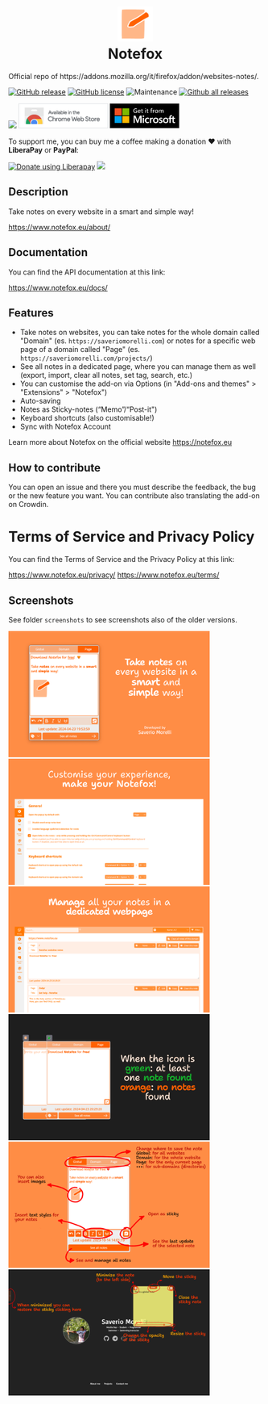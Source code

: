 <h1 align="center">
    <br>
    <img width="70" src="img/icon.svg" alt="Notefox icon" />
    <br>
    Notefox
    <br>
</h1>
Official repo of https://addons.mozilla.org/it/firefox/addon/websites-notes/.

[![GitHub release](https://img.shields.io/github/release/Sav22999/websites-notes.svg)](https://github.com/Sav22999/websites-notes/releases/) [![GitHub license](https://img.shields.io/github/license/Sav22999/websites-notes.svg)](https://github.com/Sav22999/websites-notes/blob/master/LICENSE) ![Maintenance](https://img.shields.io/badge/Maintained%3F-yes-green.svg) [![Github all releases](https://img.shields.io/github/downloads/Sav22999/websites-notes/total.svg)](https://GitHub.com/Sav22999/websites-notes/releases/)

[<img src="img/firefoxAddons.png" height="50px">](https://addons.mozilla.org/it/firefox/addon/websites-notes/)
[<img src="img/chromeAddons.png" height="50px">](https://chromewebstore.google.com/detail/agcdffobijddcccbfnhfjmaohnljefpm)
[<img src="img/microsoftAddons.png" height="50px">](https://microsoftedge.microsoft.com/addons/detail/lkahmkadpaibphpoiofpdinacjffddda)

To support me, you can buy me a coffee making a donation ❤️ with **LiberaPay** or **PayPal**:

<a href="https://liberapay.com/Sav22999/donate"><img alt="Donate using Liberapay" src="https://liberapay.com/assets/widgets/donate.svg"></a> [<img src="img/paypal.svg" width="160px"></img>](https://paypal.me/saveriomorelli)

## Description

Take notes on every website in a smart and simple way!

https://www.notefox.eu/about/

## Documentation

You can find the API documentation at this link:

https://www.notefox.eu/docs/

## Features

- Take notes on websites, you can take notes for the whole domain called "Domain" (es. `https://saveriomorelli.com`) or notes for a specific web page of a domain called "Page" (es. `https://saveriomorelli.com/projects/`)
- See all notes in a dedicated page, where you can manage them as well (export, import, clear all notes, set tag, search, etc.)
- You can customise the add-on via Options (in "Add-ons and themes" > "Extensions" > "Notefox")
- Auto-saving
- Notes as Sticky-notes (“Memo”/“Post-it")
- Keyboard shortcuts (also customisable!)
- Sync with Notefox Account

Learn more about Notefox on the official website <a href="https://notefox.eu">https://notefox.eu</a>

## How to contribute

You can open an issue and there you must describe the feedback, the bug or the new feature you want.
You can contribute also translating the add-on on Crowdin.

# Terms of Service and Privacy Policy

You can find the Terms of Service and the Privacy Policy at this link:

https://www.notefox.eu/privacy/
https://www.notefox.eu/terms/

## Screenshots

See folder <code>screenshots</code> to see screenshots also of the older versions.

<img src="screenshots/4.0/1.png" width="400px"></img><img src="screenshots/4.0/2.png" width="400px"></img><img src="screenshots/4.0/3.png" width="400px"></img><img src="screenshots/4.0/4.png" width="400px"></img>
<img src="screenshots/4.0/tutorial1.png" width="400px"></img><img src="screenshots/4.0/tutorial2.png" width="400px"></img>
